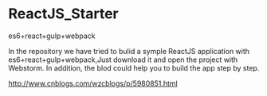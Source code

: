 # ReactJS_Starter
es6+react+gulp+webpack

In the repository we have tried to bulid a symple ReactJS application with es6+react+gulp+webpack,Just download it and open the project with Webstorm. 
In addition, the blod could help you to build the app step by step.

http://www.cnblogs.com/wzcblogs/p/5980851.html
